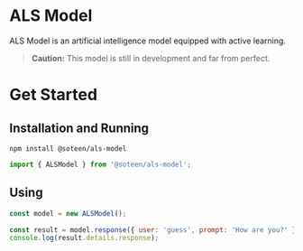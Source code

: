# ALS Model
ALS Model is an artificial intelligence model equipped with active learning.

> **Caution:** This model is still in development and far from perfect.

# Get Started
## Installation and Running
```
npm install @soteen/als-model
```
```javascript
import { ALSModel } from '@soteen/als-model';
```
## Using
```javascript
const model = new ALSModel();

const result = model.response({ user: 'guess', prompt: 'How are you?' });
console.log(result.details.response);
```